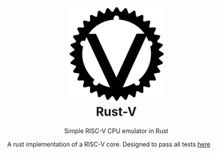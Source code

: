 <h1 align="center">
  <img src="https://github.com/FL33TW00D/rust-v/blob/main/img/RUST-V.png" width="220px"/><br/>  
  Rust-V
</h1>
<p align="center">Simple RISC-V CPU emulator in Rust</p>
<!-- <div align="center">
<img src="https://img.shields.io/pypi/v/rust-dtw?style=flat-square"/><br/>  
</div> -->

A rust implementation of a RISC-V core. Designed to pass all tests [here](https://www.github.com/riscv/riscv-tests)
